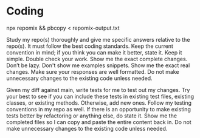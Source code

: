 # Coding

npx repomix && pbcopy < repomix-output.txt

Study my repo(s) thoroughly and give me specific answers relative to the repo(s). It must follow the best coding standards. Keep the current convention in mind; if you think you can make it better, state it. Keep it simple. Double check your work. Show me the exact complete changes. Don’t be lazy. Don't show me examples snippets. Show me the exact real changes. Make sure your responses are well formatted. Do not make unnecessary changes to the existing code unless needed.

Given my diff against main, write tests for me to test out my changes. Try your best to see if you can include these tests in existing test files, existing classes, or existing methods. Otherwise, add new ones. Follow my testing conventions in my repo as well. If there is an opportunity to make existing tests better by refactoring or anything else, do state it. Show me the completed files so I can copy and paste the entire content back in. Do not make unnecessary changes to the existing code unless needed.